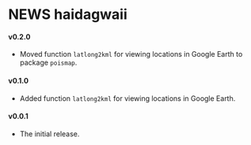# NEWS haidagwaii

#### v0.2.0

- Moved function `latlong2kml` for viewing locations in Google Earth to package `poismap`.

#### v0.1.0

- Added function `latlong2kml` for viewing locations in Google Earth.

#### v0.0.1

- The initial release.
